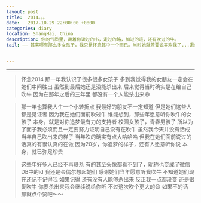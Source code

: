 ```yaml
---
layout: post
title:  2014。。。
date:   2017-10-29 22:00:00 +0800
categories: diary
location: ShangHai, China
description: 你的气质里，藏着你读过的书，走过的路，加过的班，还有吹过的牛。
tail: —— 其实哪有那么多女孩子，我只是怀念其中一个而已。当时她就差要说喜欢我了...退缩的是我自己。
      

---
```

---

> 怀念2014
那一年我认识了很多很多女孩子
多到我觉得我的女朋友一定会在她们中间胜出
虽然到最后她还是没能杀出来
后来觉得当时确实是在给自己吹牛
因为在那年之后的三年里
都没有一个人能杀出来😄


> 那一年也算我人生一个小转折点
我最好的朋友不一定知道
但是她们这些人都是见证者
因为我在她们面前吹过牛
谁能想到，那些年愿意听你吹牛的女孩子
本身，就是对你追梦最有力的支持者
校园女孩子，青春男孩子
所以为了面子我必须而且一定要努力证明自己没有在吹牛
虽然我今天并没有活成当年自己吹出来的样子
当年吹的确实有点大哈哈哈
但我在她们面前说过的话真的有很认真的在做
因为20岁，你追梦的样子，还有人愿意听你说
本身，就已弥足珍贵


> 这些年好多人已经不再联系
有的甚至头像都看不到了，昵称也变成了微信DB中的id
我还是会偶尔想起她们
感谢她们当年愿意听我吹牛
不知道她们现在还记不记得我
如果记得
还有没有人能够杀出来
反正我一点都没变
还是很爱吹牛
你要杀出来我会继续说给你听
不过这次吹个更大的😄
如果不的话
那就点个赞吧～～